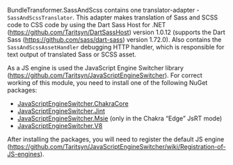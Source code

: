 BundleTransformer.SassAndScss contains one translator-adapter - `SassAndScssTranslator`.
This adapter makes translation of Sass and SCSS code to CSS code by using the Dart Sass Host for .NET (https://github.com/Taritsyn/DartSassHost) version 1.0.12 (supports the Dart Sass (https://github.com/sass/dart-sass) version 1.72.0).
Also contains the `SassAndScssAssetHandler` debugging HTTP handler, which is responsible for text output of translated Sass or SCSS asset.

As a JS engine is used the JavaScript Engine Switcher library (https://github.com/Taritsyn/JavaScriptEngineSwitcher).
For correct working of this module, you need to install one of the following NuGet packages:

 * [JavaScriptEngineSwitcher.ChakraCore](https://www.nuget.org/packages/JavaScriptEngineSwitcher.ChakraCore)
 * [JavaScriptEngineSwitcher.Jint](https://www.nuget.org/packages/JavaScriptEngineSwitcher.Jint)
 * [JavaScriptEngineSwitcher.Msie](https://www.nuget.org/packages/JavaScriptEngineSwitcher.Msie) (only in the Chakra “Edge” JsRT mode)
 * [JavaScriptEngineSwitcher.V8](https://www.nuget.org/packages/JavaScriptEngineSwitcher.V8)

After installing the packages, you will need to register the default JS engine (https://github.com/Taritsyn/JavaScriptEngineSwitcher/wiki/Registration-of-JS-engines).